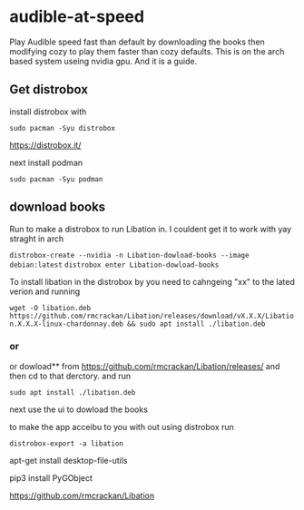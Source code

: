 # audible-at-speed
Play Audible speed fast than default by downloading the books then modifying cozy to play them faster than cozy defaults. This is on the arch based system useing nvidia gpu. And it is a guide.

## Get distrobox

install distrobox with 

``sudo pacman -Syu distrobox``

https://distrobox.it/ 

next install podman

``sudo pacman -Syu podman``

## download books

Run to make a distrobox to run Libation in. I couldent get it to work with yay straght in arch

``distrobox-create --nvidia -n Libation-dowload-books --image debian:latest``
``distrobox enter Libation-dowload-books``


To install libation in the distrobox by you need to cahngeing "xx" to the lated verion and running 

``wget -O libation.deb https://github.com/rmcrackan/Libation/releases/download/vX.X.X/Libation.X.X.X-linux-chardonnay.deb && sudo apt install ./libation.deb``

### or 

or dowload** from https://github.com/rmcrackan/Libation/releases/ and then cd to that derctory. and run 

``sudo apt install ./libation.deb``

next use the ui to dowload the books

to make the app acceibu to you with out using distrobox run 

``distrobox-export -a libation``



apt-get install desktop-file-utils

pip3 install PyGObject



https://github.com/rmcrackan/Libation
